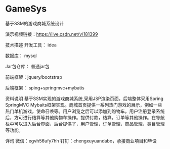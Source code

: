 # GameSys
基于SSM的游戏商城系统设计

演示视频链接：https://live.csdn.net/v/181399

技术描述
开发工具： idea

数据库： mysql

Jar包仓库： 普通jar包

前端框架：jquery/bootstrap

后端框架： sping+springmvc+mybatis

资料说明
基于SSM实现的游戏商城系统,采用JSP渲染页面，后端整体采用Spring SpringMVC Mybaits框架实现。商城首页提供一系列热门游戏的展示，例如一些热门单机游戏，使命召唤等。用户浏览之后可以添加到购物车。用户注册登录系统后，方可进行结算等其他购物车操作。提供付款，结算。订单等其他操作。在导航栏中可以进入后台界面，后台提供了，用户管理，订单管理，商品管理，类目管理等功能。

详询 微信：egvh56ufy7hh 钉钉：chengxuyuandabo，承接商业项目和毕设
